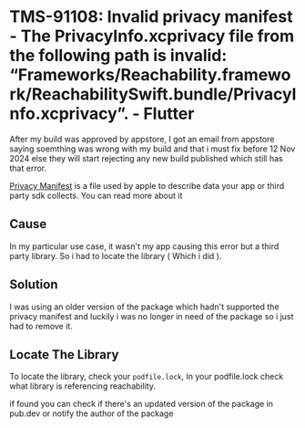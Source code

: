 
# TMS-91108: Invalid privacy manifest - The PrivacyInfo.xcprivacy file from the following path is invalid: “Frameworks/Reachability.framework/ReachabilitySwift.bundle/PrivacyInfo.xcprivacy”. - Flutter


After my build was approved by appstore,  I got an email from appstore saying soemthing was wrong with my build and that i must fix before 12 Nov 2024 else they will start rejecting any new build  published which still has that error.

[Privacy Manifest](https://developer.apple.com/documentation/bundleresources/privacy_manifest_files?language=objc) is a file used by apple to describe data your app or third party sdk collects. You can read more about it


## Cause

In my particular use case, it wasn't my app causing this error but a third party library. So i had to locate the library ( Which i did ). 

## Solution 
I was using an older version of the package which hadn't supported the privacy manifest and luckily i was no longer in need of the package so i just had to remove it.


## Locate The Library
To locate the library, check your ```podfile.lock```, In your podfile.lock check what library is referencing reachability.

if found you can check if there's an updated version of the package in pub.dev or notify the author of the package

